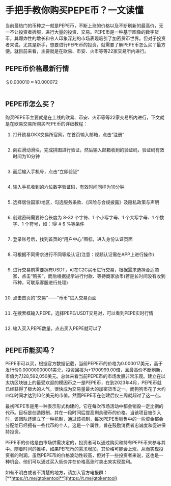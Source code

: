 # 手把手教你购买PEPE币？一文读懂

当前最热门的币种之一就是PEPE币，不断上涨的价格以及不断刷新的最高价，无一不让投资者折服，进行大量的投资、交易。PEPE币是一种基于图像的数字货币，其爆炸性的增长和令人印象深刻的市场表现吸引了加密货币世界。但对于投资者来说，尤其是新手，想要进行PEPE币的投资，就需要了解PEPE币怎么买？最方便。就目前来看，主要就是在欧易、币安、火币等等22家交易所内进行。

## PEPE币价格最新行情

＄0.000010 ≈ ¥0.000072

<figure><img src="../../.gitbook/assets/1 (41).png" alt=""><figcaption></figcaption></figure>

## PEPE币怎么买？

购买PEPE币主要就是在上线的欧易、币安、火币等等22家交易所内进行，下文就是在欧易交易所购买PEPE币的详细教程：

1. 打开欧易OKX交易所官网，在首页输入邮箱，点击“注册”

<figure><img src="../../.gitbook/assets/202410072227531002.jpg" alt=""><figcaption></figcaption></figure>

2. 向右滑动滑块，完成拼图进行验证，然后输入邮箱收到的验证码，验证码有效时间为10分钟

<figure><img src="../../.gitbook/assets/202410072227531002 (1).jpg" alt=""><figcaption></figcaption></figure>

3. 而后输入手机号，点击“立即验证”

<figure><img src="../../.gitbook/assets/202410072227531002 (2).jpg" alt=""><figcaption></figcaption></figure>

4. 输入手机收到的六位数字验证码，有效时间同样为10分钟

<figure><img src="../../.gitbook/assets/202410072227531002 (3).jpg" alt=""><figcaption></figcaption></figure>

5. 选择居住国家/地区，勾选服务条款、《风险与合规披露》及隐私政策与声明

<figure><img src="../../.gitbook/assets/202410072227531002 (4).jpg" alt=""><figcaption></figcaption></figure>

6. 创建密码需要符合长度为 8-32 个字符、1 个小写字母、1 个大写字母、1 个数字、1 个符号，如：!@ # $ %等条件

<figure><img src="../../.gitbook/assets/202410072227531002 (5).jpg" alt=""><figcaption></figcaption></figure>

7. 登录账号后，找到首页的“用户中心”图标，进入身份认证页面

<figure><img src="../../.gitbook/assets/202410072227531002 (6).jpg" alt=""><figcaption></figcaption></figure>

8. 可根据不同需求进行不同等级认证(注意：视频认证需在APP上进行操作)

<figure><img src="../../.gitbook/assets/202410072227531002 (7).jpg" alt=""><figcaption></figcaption></figure>

9. 进行交易前需要拥有USDT，可在C2C买币进行交易，根据需求选择合适商家，点击“购买”，而后根据提示进行付款、等待商家放币(若是长时间没有收到币种，可联系客服进行处理)

<figure><img src="../../.gitbook/assets/202410072227531002 (8).jpg" alt=""><figcaption></figcaption></figure>

10. 点击首页的“交易”——“币币”进入交易页面

<figure><img src="../../.gitbook/assets/202410072227531002 (9).jpg" alt=""><figcaption></figcaption></figure>

11. 在搜索框输入PEPE，选择PEPE/USDT交易对，可以看到PEPE实时行情

<figure><img src="../../.gitbook/assets/202410072227531002 (10).jpg" alt=""><figcaption></figcaption></figure>

12. 输入买入PEPE数量，点击买入PEPE就可以了

<figure><img src="../../.gitbook/assets/202410072227531002 (11).jpg" alt=""><figcaption></figcaption></figure>

## PEPE币能买吗？

PEPE币可以买，根据官方数据记载，当前PEPE币的价格为0.000017美元，高于发行价0.00000000001美元，投资回报为+1700999.00倍，且最高价不断刷新，市值为7,128,592,050美元。总体来看当前PEPE币的市场发展非常乐观。建立在以太坊区块链上的最受欢迎的模因币之一是PEPE币，在到2023年4月，PEPE币就已经获得了极大的人气，很快成为交易量最大的加密货币之一。而狗狗币花了大约四年时间才达到10亿美元的市值。然而PEPE币在创建后仅三周就超过了这一点。

最初PEPE币是用一种表示形式构建的，它在每次市场活动中都会销毁一定比例的代币。目标是创造限制，并在一段时间后提高剩余硬币的价格。当该项目被引入时，该团队还建立了一种机制，通过该机制，每次PEPE币销售中的一些资金都会分配给已经拥有一些代币的个人。这是一个属性，旨在鼓励消费者忠诚度和促进保持投资。

PEPE币的价格是由市场供需决定的，投资者可以通过购买和持有PEPE币来参与其中。随着时间的推移，如果PEPE币的需求增加，其价格可能会上涨，从而实现投资者的利润。虽然PEPE币的价格波动性较高，但对于一些投资者来说，这也是一种机会。他们可以通过买入低价并在价格高涨时卖出来实现盈利。

如有不明白或者不清楚的地方，请加入官方电报群：[**https://t.me/gtokentool**](https://t.me/gtokentool)
